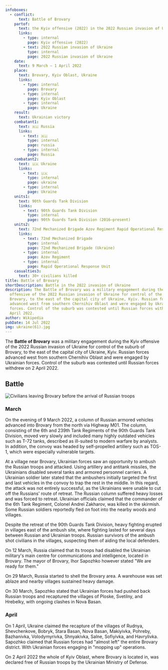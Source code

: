 ```yaml
---
infoboxes:
  - conflict:
      text: Battle of Brovary
    partof:
      text: the Kyiv offensive (2022) in the 2022 Russian invasion of Ukraine
      links:
        - type: internal
          page: Kyiv offensive (2022)
        - text: 2022 Russian invasion of Ukraine
          type: internal
          page: 2022 Russian invasion of Ukraine
    date:
      text: 9 March – 1 April 2022
    place:
      text: Brovary, Kyiv Oblast, Ukraine
      links:
        - type: internal
          page: Brovary
        - type: internal
          page: Kyiv Oblast
        - type: internal
          page: Ukraine
    result:
      text: Ukrainian victory
    combatant1:
      text: 🇷🇺 Russia
      links:
        - text: 🇷🇺
          type: internal
          page: russia
        - type: internal
          page: Russia
    combatant2:
      text: 🇺🇦 Ukraine
      links:
        - text: 🇺🇦
          type: internal
          page: ukraine
        - type: internal
          page: Ukraine
    units1:
      text: 90th Guards Tank Division
      links:
        - text: 90th Guards Tank Division
          type: internal
          page: 90th Guards Tank Division (2016–present)
    units2:
      text: 72nd Mechanized Brigade Azov Regiment Rapid Operational Response Unit
      links:
        - text: 72nd Mechanized Brigade
          type: internal
          page: 72nd Mechanized Brigade (Ukraine)
        - type: internal
          page: Azov Regiment
        - type: internal
          page: Rapid Operational Response Unit
    casualties3:
      text: 30+ civilians killed
title: Battle of Brovary
shortDescription: Battle in the 2022 invasion of Ukraine
description: The Battle of Brovary was a military engagement during the Kyiv
  offensive of the 2022 Russian invasion of Ukraine for control of the suburb of
  Brovary, to the east of the capital city of Ukraine, Kyiv. Russian forces
  advanced west from southern Chernihiv Oblast and were engaged by Ukrainian
  forces. Control of the suburb was contested until Russian forces withdrew on 2
  April 2022.
author: Wikipedia
pubDate: 14 Jul 2022
img: ukraine(61).jpg
---
```


The **Battle of Brovary** was a military engagement during the Kyiv offensive of the 2022 Russian invasion of Ukraine for control of the suburb of Brovary, to the east of the capital city of Ukraine, Kyiv. Russian forces advanced west from southern Chernihiv Oblast and were engaged by Ukrainian forces. Control of the suburb was contested until Russian forces withdrew on 2 April 2022.

## Battle

![Civilians leaving Brovary before the arrival of Russian troops](https://wikipedia.org/wiki/Special:Redirect/file/Civilians_leaving_Brovary_before_the_arrival_of_Russian_troops.jpg?)

### March

On the evening of 9 March 2022, a column of Russian armored vehicles advanced into Brovary from the north via Highway M01. The column, consisting of the 6th and 239th Tank Regiments of the 90th Guards Tank Division, moved very slowly and included many highly outdated vehicles such as T-72 tanks, described as ill-suited to modern warfare by analysts. In addition, the convoy was headed by self-propelled artillery such as TOS-1, which were especially vulnerable targets.

At a village near Brovary, Ukrainian forces saw an opportunity to ambush the Russian troops and attacked. Using artillery and antitank missiles, the Ukrainians disabled several tanks and armored personnel carriers. A Ukrainian soldier later stated that the ambushers initially targeted the first and last vehicles in the convoy to trap the rest in the middle. In this regard, the attack was not entirely successful, as the Ukrainians were unable to cut off the Russians' route of retreat. The Russian column suffered heavy losses and was forced to retreat. Ukrainian officials claimed that the commander of the 6th Tank Regiment, Colonel Andrei Zakharov, was killed in the skirmish. Some Russian soldiers reportedly fled on foot into the nearby woods and villages.

Despite the retreat of the 90th Guards Tank Division, heavy fighting erupted in villages east of the ambush site, where fighting lasted for several days between Russian and Ukrainian troops. Russian survivors of the ambush shot civilians in the villages, suspecting them of aiding the local defenders.

On 12 March, Russia claimed that its troops had disabled the Ukrainian military's main centre for communications and intelligence, located in Brovary. The mayor of Brovary, Ihor Sapozhko however stated "We are ready for them."

On 29 March, Russia started to shell the Brovary area. A warehouse was set ablaze and nearby villages sustained heavy damage.

On 30 March, Sapozhko stated that Ukrainian forces had pushed back Russian troops and recaptured the villages of Ploske, Svetilny, and Hrebelky, with ongoing clashes in Nova Basan.

### April

On 1 April, Ukraine claimed the recapture of the villages of Rudnya, Shevchenkove, Bobryk, Stara Basan, Nova Basan, Makiyivka, Pohreby, Bazhanivka, Volodymyrivka, Shnyakivka, Salne, Sofiyivka, and Havrylivka. Sapozhko claimed that Russian forces had "almost left" the entire Brovary district. With Ukrainian forces engaging in "mopping up" operations.

On 2 April 2022 the whole of Kyiv Oblast, where Brovary is located in, was declared free of Russian troops by the Ukrainian Ministry of Defense.


